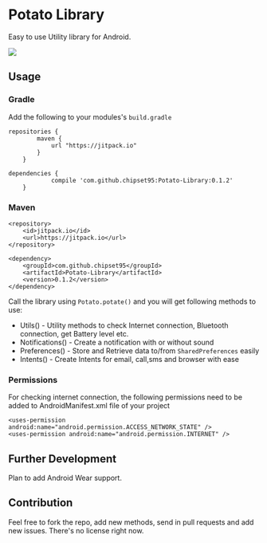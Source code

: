 # Potato Library

Easy to use Utility library for Android.

![](https://img.shields.io/github/release/chipset95/Potato-Library.svg?label=JitPack)

## Usage

### Gradle
Add the following to your modules's `build.gradle`

```
repositories {
	    maven {
	        url "https://jitpack.io"
	    }
	}

dependencies {
	        compile 'com.github.chipset95:Potato-Library:0.1.2'
	}
```

### Maven

```
<repository>
    <id>jitpack.io</id>
    <url>https://jitpack.io</url>
</repository>

<dependency>
    <groupId>com.github.chipset95</groupId>
    <artifactId>Potato-Library</artifactId>
    <version>0.1.2</version>
</dependency>
```

Call the library using `Potato.potate()` and you will get following methods to use:

* Utils() - Utility methods to check Internet connection, Bluetooth connection, get Battery level etc.
* Notifications() - Create a notification with or without sound
* Preferences() - Store and Retrieve data to/from `SharedPreferences` easily
* Intents() - Create Intents for email, call,sms and browser with ease


### Permissions

For checking internet connection, the following permissions need to be added to AndroidManifest.xml file of your project

```
<uses-permission android:name="android.permission.ACCESS_NETWORK_STATE" />
<uses-permission android:name="android.permission.INTERNET" />
```
## Further Development

Plan to add Android Wear support.

## Contribution

Feel free to fork the repo, add new methods, send in pull requests and add new issues. There's no license right now.